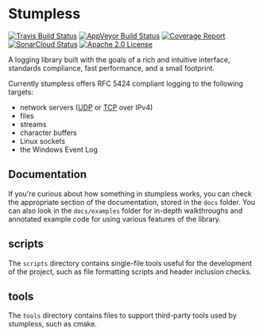# Stumpless

[![Travis Build Status](https://travis-ci.org/goatshriek/stumpless.svg?branch=master)](https://travis-ci.org/goatshriek/stumpless)
[![AppVeyor Build Status](https://ci.appveyor.com/api/projects/status/uwied5cn5jujl4d2/branch/master?svg=true)](https://ci.appveyor.com/project/goatshriek/stumpless)
[![Coverage Report](https://codecov.io/gh/goatshriek/stumpless/branch/master/graph/badge.svg)](https://codecov.io/gh/goatshriek/stumpless)
[![SonarCloud Status](https://sonarcloud.io/api/project_badges/measure?project=stumpless&metric=alert_status)](https://sonarcloud.io/dashboard?id=stumpless)
[![Apache 2.0 License](https://img.shields.io/badge/license-Apache%202.0-blue.svg)](https://opensource.org/licenses/Apache-2.0)

A logging library built with the goals of a rich and intuitive interface,
standards compliance, fast performance, and a small footprint.

Currently stumpless offers RFC 5424 compliant logging to the following targets:
 * network servers ([UDP](https://tools.ietf.org/html/rfc5426) or
   [TCP](https://tools.ietf.org/html/rfc6587) over IPv4)
 * files
 * streams
 * character buffers
 * Linux sockets
 * the Windows Event Log

## Documentation
If you're curious about how something in stumpless works, you can check the
appropriate section of the documentation, stored in the `docs` folder. You can
also look in the `docs/examples` folder for in-depth walkthroughs and annotated
example code for using various features of the library.

## scripts
The `scripts` directory contains single-file tools useful for the development
of the project, such as file formatting scripts and header inclusion checks.

## tools
The `tools` directory contains files to support third-party tools used by
stumpless, such as cmake.
